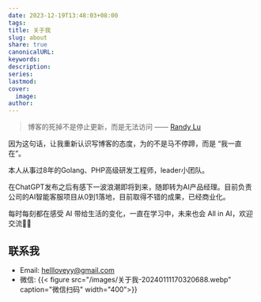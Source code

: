 ```yaml
---
date: 2023-12-19T13:48:03+08:00  
tags:   
title: 关于我  
slug: about  
share: true  
canonicalURL:   
keywords:   
description:   
series:   
lastmod:   
cover:  
  image:   
author:   
---
```



> 博客的死掉不是停止更新，而是无法访问 —— [Randy Lu](https://lutaonan.com/)  
  
因为这句话，让我重新认识写博客的态度，为的不是马不停蹄，而是 “我一直在”。  

本人从事过8年的Golang、PHP高级研发工程师，leader小团队。

在ChatGPT发布之后有感下一波浪潮即将到来，随即转为AI产品经理。目前负责公司的AI智能客服项目从0到1落地，目前取得不错的成果，已经商业化。

每时每刻都在感受 AI 带给生活的变化，一直在学习中，未来也会 All in AI，欢迎交流👏🏻
  
## 联系我  

- Email: hellloveyy@gmail.com  
- 微信:
  {{< figure src="/images/关于我-20240111170320688.webp" caption="微信扫码" width="400">}}